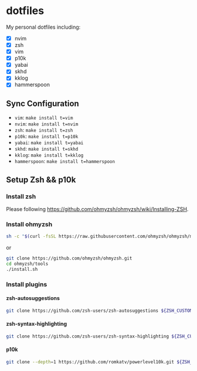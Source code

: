 # dotfiles

My personal dotfiles including:

- [x] nvim
- [x] zsh
- [x] vim
- [x] p10k
- [x] yabai
- [x] skhd
- [x] kklog
- [x] hammerspoon

## Sync Configuration

- `vim`: `make install t=vim`
- `nvim`: `make install t=nvim`
- `zsh`: `make install t=zsh`
- `p10k`: `make install t=p10k`
- `yabai`: `make install t=yabai`
- `skhd`: `make install t=skhd`
- `kklog`: `make install t=kklog`
- `hammerspoon`: `make install t=hammerspoon`

## Setup Zsh && p10k

### Install zsh

Please following <https://github.com/ohmyzsh/ohmyzsh/wiki/Installing-ZSH>.

### Install ohmyzsh

```sh
sh -c "$(curl -fsSL https://raw.githubusercontent.com/ohmyzsh/ohmyzsh/master/tools/install.sh)"
```

or

```sh
git clone https://github.com/ohmyzsh/ohmyzsh.git
cd ohmyzsh/tools
./install.sh
```

### Install plugins

#### zsh-autosuggestions

```sh
git clone https://github.com/zsh-users/zsh-autosuggestions ${ZSH_CUSTOM:-~/.oh-my-zsh/custom}/plugins/zsh-autosuggestions
```

#### zsh-syntax-highlighting

```sh
git clone https://github.com/zsh-users/zsh-syntax-highlighting ${ZSH_CUSTOM:-~/.oh-my-zsh/custom}/plugins/zsh-syntax-highlighting
```

#### p10k

```sh
git clone --depth=1 https://github.com/romkatv/powerlevel10k.git ${ZSH_CUSTOM:-$HOME/.oh-my-zsh/custom}/themes/powerlevel10k
```
